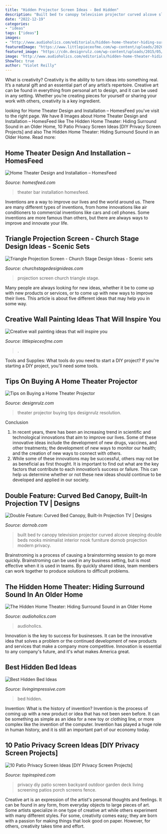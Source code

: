 ```yaml
---
title: "Hidden Projector Screen Ideas - Bed Hidden"
description: "Built bed tv canopy television projector curved alcove sleeping double beds nooks minimalist interior nook furniture dornob projection modern privacy"
date: "2022-12-19"
categories:
- "ideas"
tags: ["ideas"]
images:
- "http://www.audioholics.com/editorials/hidden-home-theater-hiding-surround-sound/image"
featuredImage: "https://www.littlepieceofme.com/wp-content/uploads/2020/02/ap6a.jpg"
featured_image: "https://cdn.designrulz.com/wp-content/uploads/2015/05/1-home-theater-designrulz-3.jpg"
image: "http://www.audioholics.com/editorials/hidden-home-theater-hiding-surround-sound/image"
ShowToc: true
author: "Violet Reilly"
---
```



What is creativity?
Creativity is the ability to turn ideas into something real. It’s a natural gift and an essential part of any artist’s repertoire. Creative art can be found in everything from personal art to design, and it can be used in any setting. Whether you’re creating pieces for yourself or sharing your work with others, creativity is a key ingredient.

	

		
looking for Home Theater Design and Installation – HomesFeed you've visit to the right page. We have 8 Images about Home Theater Design and Installation – HomesFeed like The Hidden Home Theater: Hiding Surround Sound in an Older Home, 10 Patio Privacy Screen Ideas [DIY Privacy Screen Projects] and also The Hidden Home Theater: Hiding Surround Sound in an Older Home. Read more:
		
    
## Home Theater Design And Installation – HomesFeed

<img loading=lazy src="https://homesfeed.com/wp-content/uploads/2015/07/home-theater-idea-for-small-room-with-black-leather-sofas-and-black-bar-table-plus-black-chairs-a-big-flat-screen.jpg" onerror="this.onerror=null;this.src='https://tse3.mm.bing.net/th?id=OIP.ZreRPsj1zGnKG9_lOUUMjgHaFj&amp;pid=15.1';" alt="Home Theater Design and Installation – HomesFeed">

_Source: homesfeed.com_

>theater bar installation homesfeed. 

	

Inventions are a way to improve our lives and the world around us. There are many different types of inventions, from home innovations like air conditioners to commercial inventions like cars and cell phones. Some inventions are more famous than others, but there are always ways to improve and innovate your life.

    
## Triangle Projection Screen - Church Stage Design Ideas - Scenic Sets

<img loading=lazy src="https://churchstagedesignideas.com/wp-content/uploads/2018/07/Life.church-moore-3.jpg" onerror="this.onerror=null;this.src='https://tse4.mm.bing.net/th?id=OIP.ieR6UL9XBSwyTUlCjmrLQQHaHa&amp;pid=15.1';" alt="Triangle Projection Screen - Church Stage Design Ideas - Scenic sets">

_Source: churchstagedesignideas.com_

>projection screen church triangle stage. 

	

Many people are always looking for new ideas, whether it be to come up with new products or services, or to come up with new ways to improve their lives. This article is about five different ideas that may help you in some way.

    
## Creative Wall Painting Ideas That Will Inspire You

<img loading=lazy src="https://www.littlepieceofme.com/wp-content/uploads/2020/02/ap6a.jpg" onerror="this.onerror=null;this.src='https://tse2.mm.bing.net/th?id=OIP.Nv_LbBKLLKfblVaH0ZP57gHaJ4&amp;pid=15.1';" alt="Creative wall painting ideas that will inspire you">

_Source: littlepieceofme.com_

>. 

	

Tools and Supplies: What tools do you need to start a DIY project?
If you're starting a DIY project, you'll need some tools.

    
## Tips On Buying A Home Theater Projector

<img loading=lazy src="https://cdn.designrulz.com/wp-content/uploads/2015/05/1-home-theater-designrulz-3.jpg" onerror="this.onerror=null;this.src='https://tse3.mm.bing.net/th?id=OIP.0vPQZ8jhcq8m4vkCc1ZMsgHaFM&amp;pid=15.1';" alt="Tips on Buying a Home Theater Projector">

_Source: designrulz.com_

>theater projector buying tips designrulz resolution. 

	

Conclusion
1. In recent years, there has been an increasing trend in scientific and technological innovations that aim to improve our lives. Some of these innovative ideas include the development of new drugs, vaccines, and other treatments; the development of new ways to monitor our health; and the creation of new ways to connect with others.
2. While some of these innovations may be successful, others may not be as beneficial as first thought. It is important to find out what are the key factors that contribute to each innovation’s success or failure. This can help us determine whether or not these new ideas should continue to be developed and applied in our society.

    
## Double Feature: Curved Bed Canopy, Built-In Projection TV | Designs

<img loading=lazy src="https://dornob.com/wp-content/uploads/2010/07/bed-built-in-tv.jpg" onerror="this.onerror=null;this.src='https://tse3.mm.bing.net/th?id=OIP.DYLjBH8VRNmWlLP2HgdDnAHaFV&amp;pid=15.1';" alt="Double Feature: Curved Bed Canopy, Built-In Projection TV | Designs">

_Source: dornob.com_

>built bed tv canopy television projector curved alcove sleeping double beds nooks minimalist interior nook furniture dornob projection modern privacy. 

	

Brainstroming is a process of causing a brainstorming session to go more quickly. Brainstroming can be used in any business setting, but is most effective when it is used in teams. By quickly shared ideas, team members can work together to produce solutions to difficult problems.

    
## The Hidden Home Theater: Hiding Surround Sound In An Older Home

<img loading=lazy src="http://www.audioholics.com/editorials/hidden-home-theater-hiding-surround-sound/image" onerror="this.onerror=null;this.src='https://tse3.mm.bing.net/th?id=OIP.IUmeRx-jdEA_AkMzu1VtqAHaE7&amp;pid=15.1';" alt="The Hidden Home Theater: Hiding Surround Sound in an Older Home">

_Source: audioholics.com_

>audioholics. 

	

Innovation is the key to success for businesses. It can be the innovative idea that solves a problem or the continued development of new products and services that make a company more competitive. Innovation is essential to any company's future, and it's what makes America great.

    
## Best Hidden Bed Ideas

<img loading=lazy src="https://livingimpressive.com/wp-content/uploads/2013/05/Hidden-Bed-3.jpg" onerror="this.onerror=null;this.src='https://tse2.mm.bing.net/th?id=OIP.M930kka5RDVZD70UIKzqwgHaLI&amp;pid=15.1';" alt="Best Hidden Bed Ideas">

_Source: livingimpressive.com_

>bed hidden. 

	

Invention: What is the history of invention?
Invention is the process of coming up with a new product or idea that has not been seen before. It can be something as simple as an idea for a new toy or clothing line, or more complex like the invention of the computer. Invention has played a huge role in human history, and it is still an important part of our economy today.

    
## 10 Patio Privacy Screen Ideas [DIY Privacy Screen Projects]

<img loading=lazy src="http://www.topinspired.com/wp-content/uploads/2015/05/Living-Wall.jpeg" onerror="this.onerror=null;this.src='https://tse4.mm.bing.net/th?id=OIP.qEzVnEfTh_HIxQQml8i6QgHaJ3&amp;pid=15.1';" alt="10 Patio Privacy Screen Ideas [DIY Privacy Screen Projects]">

_Source: topinspired.com_

>privacy diy patio screen backyard outdoor garden deck living screening patios porch screens fence. 

	

Creative art is an expression of the artist's personal thoughts and feelings. It can be found in any form, from everyday objects to large pieces of art. Some artists specialize in one type of creative art while others experiment with many different styles. For some, creativity comes easy; they are born with a passion for making things that look good on paper. However, for others, creativity takes time and effort.

